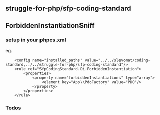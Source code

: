 struggle-for-php/sfp-coding-standard
----------------------------------------------

## ForbiddenInstantiationSniff 

### setup in your phpcs.xml

eg.
```
    <config name="installed_paths" value="../../slevomat/coding-standard,../../struggle-for-php/sfp-coding-standard"/>
    <rule ref="SfpCodingStandard.Di.ForbiddenInstantiation">
        <properties>
            <property name="forbiddenInstantiations" type="array">
                <element key="App\\PdoFactory" value="PDO"/>
            </property>
        </properties>
    </rule>
```

### Todos